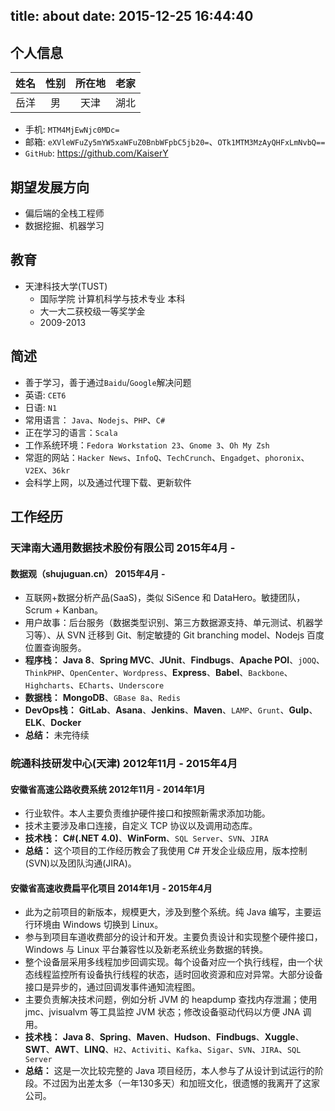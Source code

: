 title: about
date: 2015-12-25 16:44:40
---

## 个人信息
| 姓名 | 性别| 所在地 | 老家 |
|:----:|:---:|:------:|:----:|
| 岳洋 | 男 | 天津 | 湖北 |

* 手机: `MTM4MjEwNjc0MDc=`
* 邮箱: `eXVleWFuZy5mYW5xaWFuZ0BnbWFpbC5jb20=`、`OTk1MTM3MzAyQHFxLmNvbQ==`
* `GitHub`: https://github.com/KaiserY

## 期望发展方向
* 偏后端的全栈工程师
* 数据挖掘、机器学习

## 教育
* 天津科技大学(TUST)
  * 国际学院 计算机科学与技术专业 本科
  * 大一大二获校级一等奖学金
  * 2009-2013

## 简述
* 善于学习，善于通过`Baidu`/`Google`解决问题
* 英语: `CET6`
* 日语: `N1`
* 常用语言： `Java`、`Nodejs`、`PHP`、`C#`
* 正在学习的语言：`Scala`
* 工作系统环境：`Fedora Workstation 23`、`Gnome 3`、`Oh My Zsh`
* 常逛的网站：`Hacker News`、`InfoQ`、`TechCrunch`、`Engadget`、`phoronix`、`V2EX`、`36kr`
* 会科学上网，以及通过代理下载、更新软件

## 工作经历
### 天津南大通用数据技术股份有限公司 2015年4月 -
#### 数据观（shujuguan.cn） 2015年4月 -
* 互联网+数据分析产品(SaaS)，类似 SiSence 和 DataHero。敏捷团队，Scrum + Kanban。
* 用户故事：后台服务（数据类型识别、第三方数据源支持、单元测试、机器学习等）、从 SVN 迁移到 Git、制定敏捷的 Git branching model、Nodejs 百度位置查询服务。
* **程序栈：** **Java 8**、**Spring MVC**、**JUnit**、**Findbugs**、**Apache POI**、`jOOQ`、`ThinkPHP`、`OpenCenter`、`Wordpress`、**Express**、**Babel**、`Backbone`、`Highcharts`、`ECharts`、`Underscore`
* **数据栈：** **MongoDB**、`GBase 8a`、`Redis`
* **DevOps栈：** **GitLab**、**Asana**、**Jenkins**、**Maven**、`LAMP`、`Grunt`、**Gulp**、**ELK**、**Docker**
* **总结：** 未完待续

### 皖通科技研发中心(天津) 2012年11月 - 2015年4月
#### 安徽省高速公路收费系统 2012年11月 - 2014年1月
* 行业软件。本人主要负责维护硬件接口和按照新需求添加功能。
* 技术主要涉及串口连接，自定义 TCP 协议以及调用动态库。
* **技术栈：** **C#(.NET 4.0)**、**WinForm**、`SQL Server`、`SVN`、`JIRA`
* **总结：** 这个项目的工作经历教会了我使用 C# 开发企业级应用，版本控制(SVN)以及团队沟通(JIRA)。

#### 安徽省高速收费扁平化项目 2014年1月 - 2015年4月
* 此为之前项目的新版本，规模更大，涉及到整个系统。纯 Java 编写，主要运行环境由 Windows 切换到 Linux。
* 参与到项目车道收费部分的设计和开发。主要负责设计和实现整个硬件接口，Windows 与 Linux 平台兼容性以及新老系统业务数据的转换。
* 整个设备层采用多线程加步回调实现。每个设备对应一个执行线程，由一个状态线程监控所有设备执行线程的状态，适时回收资源和应对异常。大部分设备接口是异步的，通过回调发事件通知流程图。
* 主要负责解决技术问题，例如分析 JVM 的 heapdump 查找内存泄漏；使用 jmc、jvisualvm 等工具监控 JVM 状态；修改设备驱动代码以方便 JNA 调用。
* **技术栈：** **Java 8**、**Spring**、**Maven**、**Hudson**、**Findbugs**、**Xuggle**、**SWT**、**AWT**、**LINQ**、`H2`、`Activiti`、`Kafka`、`Sigar`、`SVN`、`JIRA`、`SQL Server`
* **总结：** 这是一次比较完整的 Java 项目经历，本人参与了从设计到试运行的阶段。不过因为出差太多（一年130多天）和加班文化，很遗憾的我离开了这家公司。
